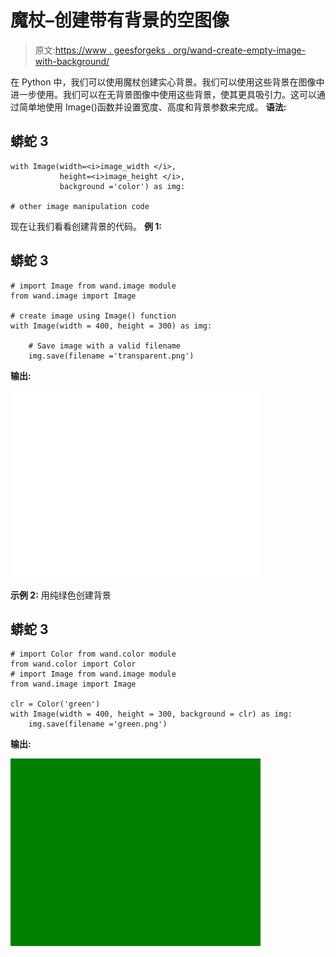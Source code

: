 # 魔杖–创建带有背景的空图像

> 原文:[https://www . geesforgeks . org/wand-create-empty-image-with-background/](https://www.geeksforgeeks.org/wand-create-empty-image-with-background/)

在 Python 中，我们可以使用魔杖创建实心背景。我们可以使用这些背景在图像中进一步使用。我们可以在无背景图像中使用这些背景，使其更具吸引力。这可以通过简单地使用 Image()函数并设置宽度、高度和背景参数来完成。
**语法:**

## 蟒蛇 3

```
with Image(width=<i>image_width </i>,
           height=<i>image_height </i>,
           background ='color') as img:

# other image manipulation code
```

现在让我们看看创建背景的代码。
**例 1:**

## 蟒蛇 3

```
# import Image from wand.image module
from wand.image import Image

# create image using Image() function
with Image(width = 400, height = 300) as img:

    # Save image with a valid filename
    img.save(filename ='transparent.png')
```

**输出:**

![](img/ead6c652ca0bd25ad73a8606462abeca.png)

**示例 2:** 用纯绿色创建背景

## 蟒蛇 3

```
# import Color from wand.color module
from wand.color import Color
# import Image from wand.image module
from wand.image import Image

clr = Color('green')
with Image(width = 400, height = 300, background = clr) as img:
    img.save(filename ='green.png')
```

**输出:**

![](img/0f32b6d4764be561fee1f1f253e099d7.png)